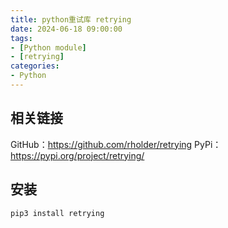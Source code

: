 ```yaml
---
title: python重试库 retrying
date: 2024-06-18 09:00:00
tags:
- [Python module]
- [retrying]
categories:
- Python
---
```


## 相关链接

GitHub：https://github.com/rholder/retrying
PyPi：https://pypi.org/project/retrying/

## 安装

```bash
pip3 install retrying
```